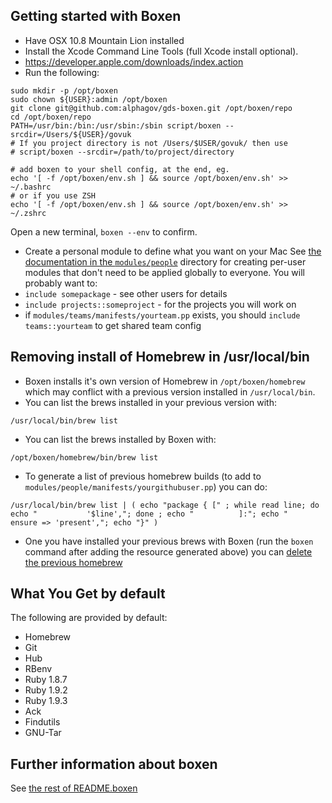 ## Getting started with Boxen

- Have OSX 10.8 Mountain Lion installed
- Install the Xcode Command Line Tools (full Xcode install optional).
 - https://developer.apple.com/downloads/index.action
- Run the following:

```
sudo mkdir -p /opt/boxen
sudo chown ${USER}:admin /opt/boxen
git clone git@github.com:alphagov/gds-boxen.git /opt/boxen/repo
cd /opt/boxen/repo
PATH=/usr/bin:/bin:/usr/sbin:/sbin script/boxen --srcdir=/Users/${USER}/govuk
# If you project directory is not /Users/$USER/govuk/ then use
# script/boxen --srcdir=/path/to/project/directory

# add boxen to your shell config, at the end, eg.
echo '[ -f /opt/boxen/env.sh ] && source /opt/boxen/env.sh' >> ~/.bashrc
# or if you use ZSH
echo '[ -f /opt/boxen/env.sh ] && source /opt/boxen/env.sh' >> ~/.zshrc
```

Open a new terminal, `boxen --env` to confirm.

- Create a personal module to define what you want on your Mac
See [the documentation in the `modules/people`](modules/people/README.md)
directory for creating per-user modules that don't need to be applied
globally to everyone. You will probably want to:
 - `include somepackage` - see other users for details
 - `include projects::someproject` - for the projects you will work on
 - if `modules/teams/manifests/yourteam.pp` exists, you should `include teams::yourteam` to get shared team config

## Removing install of Homebrew in /usr/local/bin

- Boxen installs it's own version of Homebrew in `/opt/boxen/homebrew` which may conflict with a previous version installed in `/usr/local/bin`.
- You can list the brews installed in your previous version with:
```
/usr/local/bin/brew list
```
- You can list the brews installed by Boxen with:
```
/opt/boxen/homebrew/bin/brew list
```
- To generate a list of previous homebrew builds (to add to `modules/people/manifests/yourgithubuser.pp`) you can do:
```
/usr/local/bin/brew list | ( echo "package { [" ; while read line; do echo "           '$line',"; done ; echo "          ]:"; echo "          ensure => 'present',"; echo "}" )
```
- One you have installed your previous brews with Boxen (run the `boxen` command after adding the resource generated above) you can [delete the previous homebrew](https://gist.github.com/mxcl/1173223)

## What You Get by default

The following are provided by default:

* Homebrew
* Git
* Hub
* RBenv
* Ruby 1.8.7
* Ruby 1.9.2
* Ruby 1.9.3
* Ack
* Findutils
* GNU-Tar

## Further information about boxen

See [the rest of README.boxen](README.boxen.md)

